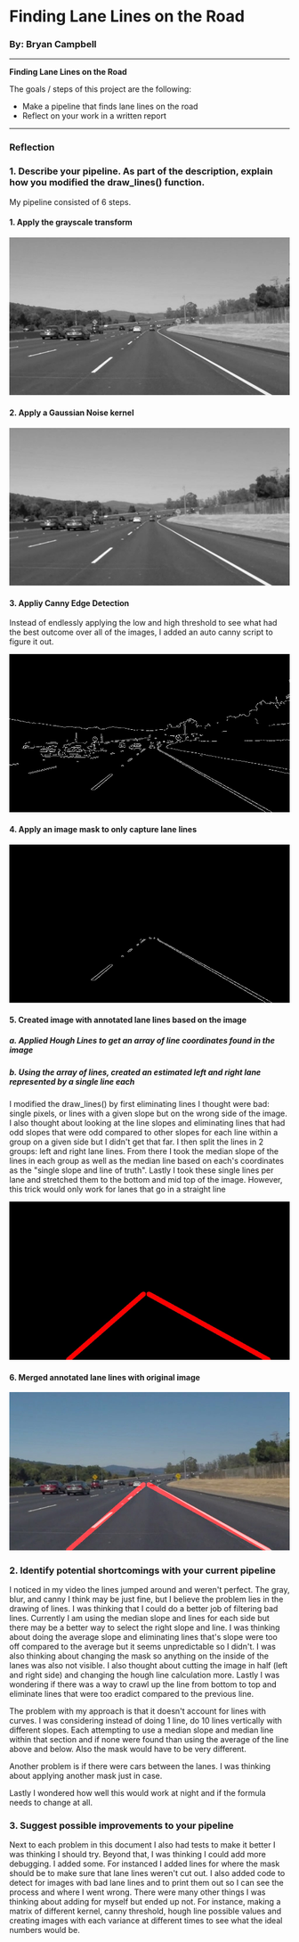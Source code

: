 # **Finding Lane Lines on the Road** 

### By: Bryan Campbell

---

**Finding Lane Lines on the Road**

The goals / steps of this project are the following:
* Make a pipeline that finds lane lines on the road
* Reflect on your work in a written report


[//]: # (Image References)

[image1]: ./test_images_output/grayscale.jpg "Grayscale"
[image2]: ./test_images_output/gaussian_blur.jpg "Gaussian Blur"
[image3]: ./test_images_output/canny.jpg "Canny Edge Detection"
[image4]: ./test_images_output/mask.jpg "Mask"
[image5]: ./test_images_output/hough_lines.jpg "Hough Lines"
[image6]: ./test_images_output/weighted_img.jpg "Weighted Image"


---

### Reflection

### 1. Describe your pipeline. As part of the description, explain how you modified the draw_lines() function.

My pipeline consisted of 6 steps. 

#### 1. Apply the grayscale transform

![alt text][image1]

#### 2. Apply a Gaussian Noise kernel

![alt text][image2]

#### 3. Appliy Canny Edge Detection

Instead of endlessly applying the low and high threshold to see what had the best outcome over all of the images, I added an auto canny script to figure it out.

![alt text][image3]

#### 4. Apply an image mask to only capture lane lines

![alt text][image4]

#### 5. Created image with annotated lane lines based on the image

##### a. Applied Hough Lines to get an array of line coordinates found in the image
##### b. Using the array of lines, created an estimated left and right lane represented by a single line each

I modified the draw_lines() by first eliminating lines I thought were bad: single pixels, or lines with a given slope but on the wrong side of the image.  I also thought about looking at the line slopes and eliminating lines that had odd slopes that were odd compared to other slopes for each line within a group on a given side but I didn't get that far.  I then split the lines in 2 groups: left and right lane lines.  From there I took the median slope of the lines in each group as well as the median line based on each's coordinates as the "single slope and line of truth".  Lastly I took these single lines per lane and stretched them to the bottom and mid top of the image.  However, this trick would only work for lanes that go in a straight line

![alt text][image5]

#### 6. Merged annotated lane lines with original image

![alt text][image6]


### 2. Identify potential shortcomings with your current pipeline

I noticed in my video the lines jumped around and weren't perfect.  The gray, blur, and canny I think may be just fine, but I believe the problem lies in the drawing of lines.  I was thinking that I could do a better job of filtering bad lines.  Currently I am using the median slope and lines for each side but there may be a better way to select the right slope and line.  I was thinking about doing the average slope and eliminating lines that's slope were too off compared to the average but it seems unpredictable so I didn't.  I was also thinking about changing the mask so anything on the inside of the lanes was also not visible.  I also thought about cutting the image in half (left and right side) and changing the hough line calculation more.  Lastly I was wondering if there was a way to crawl up the line from bottom to top and eliminate lines that were too eradict compared to the previous line.

The problem with my approach is that it doesn't account for lines with curves.  I was considering instead of doing 1 line, do 10 lines vertically with different slopes.  Each attempting to use a median slope and median line within that section and if none were found than using the average of the line above and below.  Also the mask would have to be very different.

Another problem is if there were cars between the lanes.  I was thinking about applying another mask just in case.

Lastly I wondered how well this would work at night and if the formula needs to change at all.


### 3. Suggest possible improvements to your pipeline

Next to each problem in this document I also had tests to make it better I was thinking I should try. Beyond that, I was thinking I could add more debugging.  I added some.  For instanced I added lines for where the mask should be to make sure that lane lines weren't cut out.  I also added code to detect for images with bad lane lines and to print them out so I can see the process and where I went wrong.  There were many other things I was thinking about adding for myself but ended up not.  For instance, making a matrix of different kernel, canny threshold, hough line possible values and creating images with each variance at different times to see what the ideal numbers would be.
